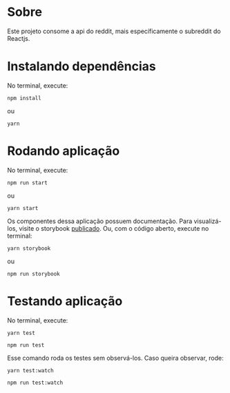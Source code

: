 # Sobre
Este projeto consome a api do reddit, mais específicamente o subreddit do Reactjs.

# Instalando dependências

No terminal, execute:

```shell
npm install
```

ou

```shell
yarn
```

# Rodando aplicação

No terminal, execute:

```shell
npm run start
```

ou

```shell
yarn start
```

Os componentes dessa aplicação possuem documentação.
Para visualizá-los, visite o storybook <a href="https://winnin-storybook-franciele.netlify.app/?path=/story/components-button--selected" target="_blank">publicado</a>.
Ou, com o código aberto, execute no terminal:

```shell
yarn storybook
```

ou

```shell
npm run storybook
```

# Testando aplicação

No terminal, execute:

```shell
yarn test
```

```shell
npm run test
```

Esse comando roda os testes sem observá-los.
Caso queira observar, rode:

```shell
yarn test:watch
```

```shell
npm run test:watch
```
